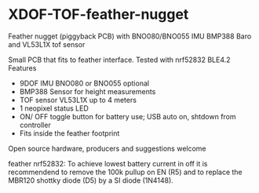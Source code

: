 # XDOF-TOF-feather-nugget
Feather nugget (piggyback PCB)  with BNO080/BNO055 IMU BMP388 Baro and VL53L1X tof sensor

Small PCB that fits to feather interface. Tested with nrf52832 BLE4.2
Features
-	9DOF IMU BNO080 or BNO055 optional
-	BMP388  Sensor for height measurements
-	TOF sensor VL53L1X up to 4 meters
-	1 neopixel status LED
-	ON/ OFF toggle button for battery use; USB auto on, shtdown from controller
-	Fits inside the feather footprint

Open source hardware, producers and suggestions welcome

feather nrf52832:  To achieve lowest battery current in off it is recommendend to remove the 100k pullup on EN (R5) and to replace the MBR120 shottky diode (D5) by a SI diode (1N4148).
